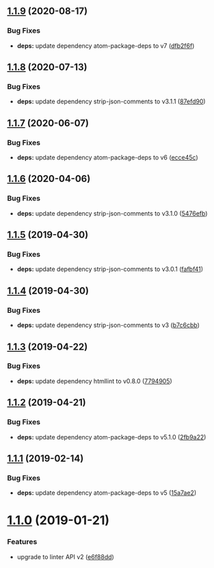 ## [1.1.9](https://github.com/AtomLinter/linter-htmllint/compare/v1.1.8...v1.1.9) (2020-08-17)


### Bug Fixes

* **deps:** update dependency atom-package-deps to v7 ([dfb2f6f](https://github.com/AtomLinter/linter-htmllint/commit/dfb2f6fcc92f86ee2c9eeb451055341f70543383))

## [1.1.8](https://github.com/AtomLinter/linter-htmllint/compare/v1.1.7...v1.1.8) (2020-07-13)


### Bug Fixes

* **deps:** update dependency strip-json-comments to v3.1.1 ([87efd90](https://github.com/AtomLinter/linter-htmllint/commit/87efd90367470acc0cb594d72927ff307733a89d))

## [1.1.7](https://github.com/AtomLinter/linter-htmllint/compare/v1.1.6...v1.1.7) (2020-06-07)


### Bug Fixes

* **deps:** update dependency atom-package-deps to v6 ([ecce45c](https://github.com/AtomLinter/linter-htmllint/commit/ecce45c9d1f2730a008e3f37c19ac63fe1d4e1d6))

## [1.1.6](https://github.com/AtomLinter/linter-htmllint/compare/v1.1.5...v1.1.6) (2020-04-06)


### Bug Fixes

* **deps:** update dependency strip-json-comments to v3.1.0 ([5476efb](https://github.com/AtomLinter/linter-htmllint/commit/5476efb61466db7b571cdeba6a9967417890edf7))

## [1.1.5](https://github.com/AtomLinter/linter-htmllint/compare/v1.1.4...v1.1.5) (2019-04-30)


### Bug Fixes

* **deps:** update dependency strip-json-comments to v3.0.1 ([fafbf41](https://github.com/AtomLinter/linter-htmllint/commit/fafbf41))

## [1.1.4](https://github.com/AtomLinter/linter-htmllint/compare/v1.1.3...v1.1.4) (2019-04-30)


### Bug Fixes

* **deps:** update dependency strip-json-comments to v3 ([b7c6cbb](https://github.com/AtomLinter/linter-htmllint/commit/b7c6cbb))

## [1.1.3](https://github.com/AtomLinter/linter-htmllint/compare/v1.1.2...v1.1.3) (2019-04-22)


### Bug Fixes

* **deps:** update dependency htmllint to v0.8.0 ([7794905](https://github.com/AtomLinter/linter-htmllint/commit/7794905))

## [1.1.2](https://github.com/AtomLinter/linter-htmllint/compare/v1.1.1...v1.1.2) (2019-04-21)


### Bug Fixes

* **deps:** update dependency atom-package-deps to v5.1.0 ([2fb9a22](https://github.com/AtomLinter/linter-htmllint/commit/2fb9a22))

## [1.1.1](https://github.com/AtomLinter/linter-htmllint/compare/v1.1.0...v1.1.1) (2019-02-14)


### Bug Fixes

* **deps:** update dependency atom-package-deps to v5 ([15a7ae2](https://github.com/AtomLinter/linter-htmllint/commit/15a7ae2))

# [1.1.0](https://github.com/AtomLinter/linter-htmllint/compare/v1.0.1...v1.1.0) (2019-01-21)


### Features

* upgrade to linter API v2 ([e6f88dd](https://github.com/AtomLinter/linter-htmllint/commit/e6f88dd))
